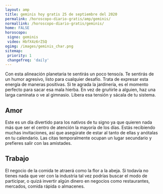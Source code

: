 ```yaml
---
layout: amp
title: geminis hoy gratis 25 de septiembre del 2020 
permalink: /horoscopo-diario-gratis/amp/geminis/
normallink: /horoscopo-diario-gratis/geminis/
home: FALSE
horoscopo:
 signo: geminis
 video: HbfX4z6rZSQ
ogimg: /images/geminis_char.png
sitemap:
 priority: 1
 changefreq: 'daily'
---
```



Con esta alineación planetaria te sentirás un poco tenso/a. Te sentirás de un humor agresivo, listo para cualquier desafío. Trata de expresar esta energía de maneras positivas. Si te agrada la jardinería, es el momento perfecto para sacar esa mala hierba. En vez de gruñirle a alguien, haz una larga caminata o ve al gimnasio. Libera esa tensión y sácala de tu sistema.

## Amor

Este es un día divertido para los nativos de tu signo ya que quieren nada más que ser el centro de atención la mayoría de los días. Estás recibiendo muchas invitaciones, así que asegúrate de estar al tanto de ellas y anótalas en tu calendario. Las citas temporalmente ocupan un lugar secundario y prefieres salir con las amistades.

## Trabajo

El negocio de la comida te atraerá como la flor a la abeja. Si todavía no tienes nada que ver con la industria tal vez podrías buscar el modo de participar, o quizá invertir algún dinero en negocios como restaurantes, mercados, comida rápida o almacenes.
